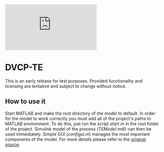 ![Damn Vulnerable Chemical Process](https://github.com/satejnik/DVCP-TE/blob/master/ccode/debug.h "Damn Vulnerable Chemical Process")

DVCP-TE
=======

This is an early release for test purposes. Provided functionality and licensing are tentative and subject to change without notice.

## How to use it

Start MATLAB and make the root directory of the model to default. In order for the model to work correctly you must add all of the project's paths to MATLAB environment.
To do this, just run the script *start.m* in the root folder of the project. Simulink model of the process (*TEModel.mdl*) can then be used immediately.
Simple GUI (*configui.m*) manages the most important components of the model.
For more details please refer to the 
[original source](http://depts.washington.edu/control/LARRY/TE/download.html "Tennessee Eastman Archive").